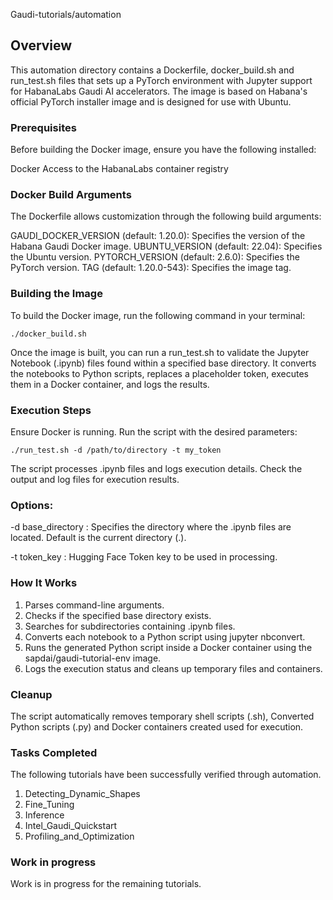 Gaudi-tutorials/automation

## Overview

This automation directory contains a Dockerfile, docker_build.sh and run_test.sh files that sets up a PyTorch environment with Jupyter support for HabanaLabs Gaudi AI accelerators. The image is based on Habana's official PyTorch installer image and is designed for use with Ubuntu.

### Prerequisites

Before building the Docker image, ensure you have the following installed:

Docker
Access to the HabanaLabs container registry

### Docker Build Arguments
The Dockerfile allows customization through the following build arguments:

GAUDI_DOCKER_VERSION (default: 1.20.0): Specifies the version of the Habana Gaudi Docker image.
UBUNTU_VERSION (default: 22.04): Specifies the Ubuntu version.
PYTORCH_VERSION (default: 2.6.0): Specifies the PyTorch version.
TAG (default: 1.20.0-543): Specifies the image tag.


### Building the Image
To build the Docker image, run the following command in your terminal:

```
./docker_build.sh
```

Once the image is built, you can run a run_test.sh to validate the Jupyter Notebook (.ipynb) files found within a specified base directory. It converts the notebooks to Python scripts, replaces a placeholder token, executes them in a Docker container, and logs the results.

### Execution Steps

Ensure Docker is running.
Run the script with the desired parameters:

```
./run_test.sh -d /path/to/directory -t my_token
```

The script processes .ipynb files and logs execution details.
Check the output and log files for execution results.

### Options:

-d base_directory : Specifies the directory where the .ipynb files are located. Default is the current directory (.).

-t token_key : Hugging Face Token key to be used in processing.

### How It Works

1. Parses command-line arguments.
2. Checks if the specified base directory exists.
3. Searches for subdirectories containing .ipynb files.
4. Converts each notebook to a Python script using jupyter nbconvert.
5. Runs the generated Python script inside a Docker container using the sapdai/gaudi-tutorial-env image.
6. Logs the execution status and cleans up temporary files and containers.

### Cleanup

The script automatically removes temporary shell scripts (.sh), Converted Python scripts (.py) and Docker containers created used for execution.

### Tasks Completed

The following tutorials have been successfully verified through automation.
1. Detecting_Dynamic_Shapes
2. Fine_Tuning
3. Inference
4. Intel_Gaudi_Quickstart
5. Profiling_and_Optimization

### Work in progress

Work is in progress for the remaining tutorials.
